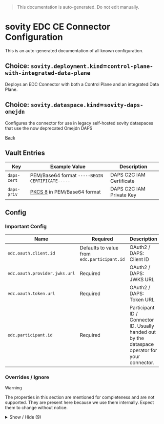 > This documentation is auto-generated. Do not edit manually.

# sovity EDC CE Connector Configuration

This is an auto-generated documentation of all known configuration.

## Choice: `sovity.deployment.kind`=`control-plane-with-integrated-data-plane`

Deploys an EDC Connector with both a Control Plane and an integrated Data Plane.

## Choice: `sovity.dataspace.kind`=`sovity-daps-omejdn`

Configures the connector for use in legacy self-hosted sovity dataspaces that use the now deprecated Omejdn DAPS

[Back](../README.md)

## Vault Entries

| Key         | Example Value                                                       | Description              |
|-------------|---------------------------------------------------------------------|--------------------------|
| `daps-cert` | PEM/Base64 format `-----BEGIN CERTIFICATE-----`                     | DAPS C2C IAM Certificate |
| `daps-priv` | [PKCS 8](https://en.wikipedia.org/wiki/PKCS_8) in PEM/Base64 format | DAPS C2C IAM Private Key |


## Config

### Important Config

| Name                          | Required                                    | Description                                                                                     |
|-------------------------------|---------------------------------------------|-------------------------------------------------------------------------------------------------|
| `edc.oauth.client.id`         | Defaults to value from `edc.participant.id` | OAuth2 / DAPS: Client ID                                                                        |
| `edc.oauth.provider.jwks.url` | Required                                    | OAuth2 / DAPS: JWKS URL                                                                         |
| `edc.oauth.token.url`         | Required                                    | OAuth2 / DAPS: Token URL                                                                        |
| `edc.participant.id`          | Required                                    | Participant ID / Connector ID. Usually handed out by the dataspace operator for your connector. |


### Overrides / Ignore

> [!WARNING]
> The properties in this section are mentioned for completeness and are not supported.
> They are present here because we use them internally.
> Expect them to change without notice.

<details><summary>Show / Hide (9)</summary>

| Name                                           | Required                              | Description                                                                                                                                                                                                                                                                                                                                                                                                 |
|------------------------------------------------|---------------------------------------|-------------------------------------------------------------------------------------------------------------------------------------------------------------------------------------------------------------------------------------------------------------------------------------------------------------------------------------------------------------------------------------------------------------|
| `edc.agent.identity.key`                       | Defaults to `client_id`               | OAuth2 / DAPS: Access token claim name that must coincide with the Participant ID                                                                                                                                                                                                                                                                                                                           |
| `edc.oauth.certificate.alias`                  | Defaults to `daps-cert`               | OAuth2 / DAPS: Vault Entry: DAPS C2C IAM Certificate                                                                                                                                                                                                                                                                                                                                                        |
| `edc.oauth.endpoint.audience`                  | Defaults to `idsc:IDS_CONNECTORS_ALL` | OAuth2 / DAPS: Endpoint Audience                                                                                                                                                                                                                                                                                                                                                                            |
| `edc.oauth.private.key.alias`                  | Defaults to `daps-priv`               | OAuth2 / DAPS: Vault Entry: DAPS C2C IAM Private Key                                                                                                                                                                                                                                                                                                                                                        |
| `edc.oauth.provider.audience`                  | Defaults to `idsc:IDS_CONNECTORS_ALL` | OAuth2 / DAPS: Provider Audience                                                                                                                                                                                                                                                                                                                                                                            |
| `edc.oauth.validation.issued.at.leeway`        | Defaults to `10`                      | OAuth2 / DAPS: Leeway for the 'iat' claim in seconds                                                                                                                                                                                                                                                                                                                                                        |
| `edc.oauth.validation.nbf.leeway`              | Defaults to `10`                      | OAuth2 / DAPS: Leeway for the 'nbf' claim in seconds                                                                                                                                                                                                                                                                                                                                                        |
| `sovity.contract.termination.thread.pool_size` | Defaults to `10`                      | The number of contracts messages that can be simultaneously processed                                                                                                                                                                                                                                                                                                                                       |
| `sovity.edc.ui.features.add.SOVITY_POLICIES`   | Defaults to `true`                    | Filled out wildcard property `sovity.edc.ui.features.add.*` with value `SOVITY_POLICIES`. Set to `true` to individually enable the given EDC UI Feature. Not all given available values are supported by the Community Edition.<br><br>Available values for the asterisk:<br> * `CONNECTOR_LIMITS`<br> * `OPEN_SOURCE_MARKETING`<br> * `EE_BASIC_MARKETING`<br> * `CATENA_POLICIES`<br> * `SOVITY_POLICIES` |


</details>

